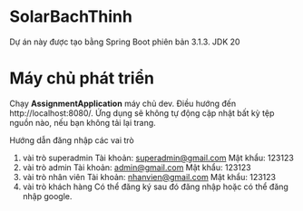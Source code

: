 # SolarBachThinh
Dự án này được tạo bằng Spring Boot phiên bản 3.1.3.
JDK 20
# Máy chủ phát triển
Chạy **AssignmentApplication** máy chủ dev. Điều hướng đến http://localhost:8080/. Ứng dụng sẽ không tự động cập nhật bất kỳ tệp nguồn nào, nếu bạn không tải lại trang.

Hướng dẫn đăng nhập các vai trò
1. vài trò superadmin
Tài khoản: superadmin@gmail.com 
Mật khẩu: 123123
2. vài trò admin
Tài khoản: admin@gmail.com 
Mật khẩu: 123123
3. vài trò nhân viên
Tài khoản: nhanvien@gmail.com 
Mật khẩu: 123123
5. vài trò khách hàng
Có thể đăng ký sau đó đăng nhập hoặc có thể đăng nhập google.
